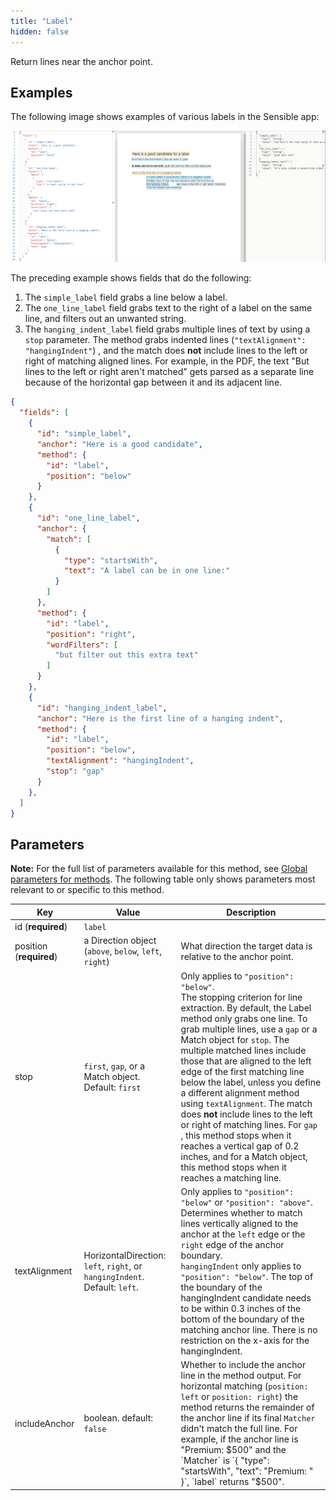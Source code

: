 ```yaml
---
title: "Label"
hidden: false
---
```

Return lines near the anchor point.

Examples
-----



The following image shows examples of various labels in the Sensible app: 



![](https://raw.githubusercontent.com/sensible-hq/sensible-docs/main/readme-sync/assets/images/v0/label_examples.png)

The preceding example shows fields that do the following:

1. The  `simple_label` field grabs a line below a label.
2. The `one_line_label` field grabs text to the right of a label on the same line, and filters out an unwanted string. 
3. The `hanging_indent_label` field grabs multiple lines of text by using a `stop` parameter.  The method grabs indented lines (`"textAlignment": "hangingIndent"`) , and the match does **not** include lines to the left or right of matching aligned lines. For example, in the PDF, the text "But lines to the left or right aren't matched" gets parsed as a separate line because of the horizontal gap between it and its adjacent line. 

```json
{
  "fields": [
    {
      "id": "simple_label",
      "anchor": "Here is a good candidate",
      "method": {
        "id": "label",
        "position": "below"
      }
    },
    {
      "id": "one_line_label",
      "anchor": {
        "match": [
          {
            "type": "startsWith",
            "text": "A label can be in one line:"
          }
        ]
      },
      "method": {
        "id": "label",
        "position": "right",
        "wordFilters": [
          "but filter out this extra text"
        ]
      }
    },
    {
      "id": "hanging_indent_label",
      "anchor": "Here is the first line of a hanging indent",
      "method": {
        "id": "label",
        "position": "below",
        "textAlignment": "hangingIndent",
        "stop": "gap"
      }
    },
  ]
}
```



Parameters
-----

**Note:** For the full list of parameters available for this method, see [Global parameters for methods](doc:method#section-global-parameters-for-methods). The following table only shows parameters most relevant to or specific to this method.

| Key                     | Value                                                        | Description                                                  |
| ----------------------- | ------------------------------------------------------------ | ------------------------------------------------------------ |
| id (**required**)       | `label`                                                      |                                                              |
| position (**required**) | a Direction object (`above`, `below`, `left`, `right`)       | What direction the target data is relative to the anchor point. |
| stop                    | `first`, `gap`, or a Match object. Default: `first`          | Only applies to `"position": "below"`. <br/>The stopping criterion for line extraction. By default, the Label method only grabs one line. To grab multiple lines, use a `gap` or a Match object for `stop`.  The multiple matched lines include those that are aligned to the left edge of the first matching line below the label, unless you define a different alignment method using `textAlignment`. The match does **not** include lines to the left or right of matching lines. For `gap` , this method stops when it reaches a vertical gap of 0.2 inches, and for a Match object, this method stops when it reaches a matching line. |
| textAlignment           | HorizontalDirection: `left`, `right`, or `hangingIndent`. Default: `left`. | Only applies to `"position": "below"` or `"position": "above"`. <br/>Determines whether to match lines vertically aligned to the anchor at the `left` edge or the `right` edge of the anchor boundary. <br/> `hangingIndent` only applies to  `"position": "below"`.  The top of the boundary of the hangingIndent candidate needs to be within 0.3 inches of the bottom of the boundary of the matching anchor line.  There is no restriction on the x-axis for the hangingIndent. |
| includeAnchor           | boolean. default: `false`                                    | Whether to include the anchor line in the method output. For horizontal matching (`position: left` or `position: right`) the method returns the remainder of the anchor line if its final `Matcher` didn't match the full line. For example, if the anchor line is "Premium: $500" and the `Matcher` is `{ "type": "startsWith", "text": "Premium: " }`, `label` returns "$500". |



